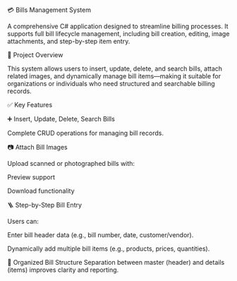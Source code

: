 💳 Bills Management System

A comprehensive C# application designed to streamline billing processes. It supports full bill lifecycle management, including bill creation, editing, image attachments, and step-by-step item entry.

📌 Project Overview

This system allows users to insert, update, delete, and search bills, attach related images, and dynamically manage bill items—making it suitable for organizations or individuals who need structured and searchable billing records.

✅ Key Features

➕ Insert, Update, Delete, Search Bills

Complete CRUD operations for managing bill records.

📷 Attach Bill Images

Upload scanned or photographed bills with:

Preview support

Download functionality

🪜 Step-by-Step Bill Entry

Users can:

Enter bill header data (e.g., bill number, date, customer/vendor).

Dynamically add multiple bill items (e.g., products, prices, quantities).

📂 Organized Bill Structure
Separation between master (header) and details (items) improves clarity and reporting.
